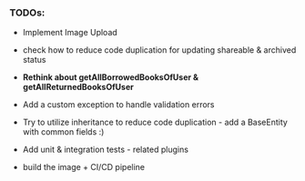 ### TODOs:

* Implement Image Upload
* check how to reduce code duplication for updating shareable & archived status
* **Rethink about getAllBorrowedBooksOfUser & getAllReturnedBooksOfUser**


* Add a custom exception to handle validation errors
* Try to utilize inheritance to reduce code duplication - add a BaseEntity with common fields :)
* Add unit & integration tests - related plugins
* build the image + CI/CD pipeline